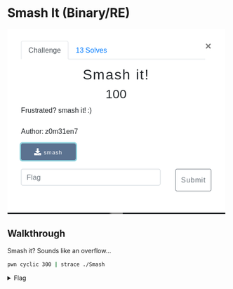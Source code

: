 # Smash It (Binary/RE)

![Title](images/title.png)

## Walkthrough

Smash it? Sounds like an overflow...

```bash
pwn cyclic 300 | strace ./Smash
```

<details>
	<summary>Flag</summary>
	
secarmy{sm@sh1ng_st@ck_1s_t00_much_fun}
</details>